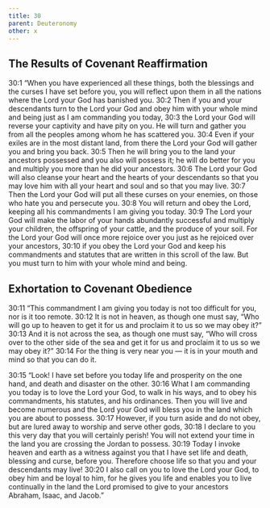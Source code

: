 ```yaml
---
title: 30
parent: Deuteronomy
other: x
---
```


## The Results of Covenant Reaffirmation

<a name="30:1">30:1</a> “When you have experienced all these things, both the blessings and the curses I have set before you, you will reflect upon them in all the nations where the Lord your God has banished you. <a name="30:2">30:2</a> Then if you and your descendants turn to the Lord your God and obey him with your whole mind and being just as I am commanding you today, <a name="30:3">30:3</a> the Lord your God will reverse your captivity and have pity on you. He will turn and gather you from all the peoples among whom he has scattered you. <a name="30:4">30:4</a> Even if your exiles are in the most distant land, from there the Lord your God will gather you and bring you back. <a name="30:5">30:5</a> Then he will bring you to the land your ancestors possessed and you also will possess it; he will do better for you and multiply you more than he did your ancestors. <a name="30:6">30:6</a> The Lord your God will also cleanse your heart and the hearts of your descendants so that you may love him with all your heart and soul and so that you may live. <a name="30:7">30:7</a> Then the Lord your God will put all these curses on your enemies, on those who hate you and persecute you. <a name="30:8">30:8</a> You will return and obey the Lord, keeping all his commandments I am giving you today. <a name="30:9">30:9</a> The Lord your God will make the labor of your hands abundantly successful and multiply your children, the offspring of your cattle, and the produce of your soil. For the Lord your God will once more rejoice over you just as he rejoiced over your ancestors, <a name="30:10">30:10</a> if you obey the Lord your God and keep his commandments and statutes that are written in this scroll of the law. But you must turn to him with your whole mind and being.

## Exhortation to Covenant Obedience

<a name="30:11">30:11</a> “This commandment I am giving you today is not too difficult for you, nor is it too remote. <a name="30:12">30:12</a> It is not in heaven, as though one must say, “Who will go up to heaven to get it for us and proclaim it to us so we may obey it?” <a name="30:13">30:13</a> And it is not across the sea, as though one must say, “Who will cross over to the other side of the sea and get it for us and proclaim it to us so we may obey it?” <a name="30:14">30:14</a> For the thing is very near you — it is in your mouth and mind so that you can do it.

<a name="30:15">30:15</a> “Look! I have set before you today life and prosperity on the one hand, and death and disaster on the other. <a name="30:16">30:16</a> What I am commanding you today is to love the Lord your God, to walk in his ways, and to obey his commandments, his statutes, and his ordinances. Then you will live and become numerous and the Lord your God will bless you in the land which you are about to possess. <a name="30:17">30:17</a> However, if you turn aside and do not obey, but are lured away to worship and serve other gods, <a name="30:18">30:18</a> I declare to you this very day that you will certainly perish! You will not extend your time in the land you are crossing the Jordan to possess. <a name="30:19">30:19</a> Today I invoke heaven and earth as a witness against you that I have set life and death, blessing and curse, before you. Therefore choose life so that you and your descendants may live! <a name="30:20">30:20</a> I also call on you to love the Lord your God, to obey him and be loyal to him, for he gives you life and enables you to live continually in the land the Lord promised to give to your ancestors Abraham, Isaac, and Jacob.”
